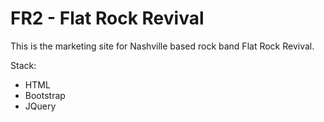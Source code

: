 # FR2 - Flat Rock Revival

This is the marketing site for Nashville based rock band Flat Rock Revival.

Stack:
- HTML
- Bootstrap
- JQuery